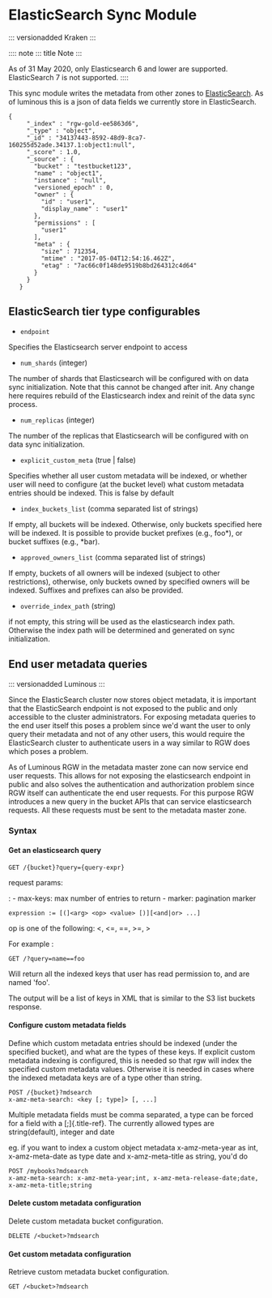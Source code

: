 # ElasticSearch Sync Module

::: versionadded
Kraken
:::

:::: note
::: title
Note
:::

As of 31 May 2020, only Elasticsearch 6 and lower are supported.
ElasticSearch 7 is not supported.
::::

This sync module writes the metadata from other zones to
[ElasticSearch](https://github.com/elastic/elasticsearch). As of
luminous this is a json of data fields we currently store in
ElasticSearch.

    {
         "_index" : "rgw-gold-ee5863d6",
         "_type" : "object",
         "_id" : "34137443-8592-48d9-8ca7-160255d52ade.34137.1:object1:null",
         "_score" : 1.0,
         "_source" : {
           "bucket" : "testbucket123",
           "name" : "object1",
           "instance" : "null",
           "versioned_epoch" : 0,
           "owner" : {
             "id" : "user1",
             "display_name" : "user1"
           },
           "permissions" : [
             "user1"
           ],
           "meta" : {
             "size" : 712354,
             "mtime" : "2017-05-04T12:54:16.462Z",
             "etag" : "7ac66c0f148de9519b8bd264312c4d64"
           }
         }
       }

## ElasticSearch tier type configurables

-   `endpoint`

Specifies the Elasticsearch server endpoint to access

-   `num_shards` (integer)

The number of shards that Elasticsearch will be configured with on data
sync initialization. Note that this cannot be changed after init. Any
change here requires rebuild of the Elasticsearch index and reinit of
the data sync process.

-   `num_replicas` (integer)

The number of the replicas that Elasticsearch will be configured with on
data sync initialization.

-   `explicit_custom_meta` (true \| false)

Specifies whether all user custom metadata will be indexed, or whether
user will need to configure (at the bucket level) what custom metadata
entries should be indexed. This is false by default

-   `index_buckets_list` (comma separated list of strings)

If empty, all buckets will be indexed. Otherwise, only buckets specified
here will be indexed. It is possible to provide bucket prefixes (e.g.,
foo\*), or bucket suffixes (e.g., \*bar).

-   `approved_owners_list` (comma separated list of strings)

If empty, buckets of all owners will be indexed (subject to other
restrictions), otherwise, only buckets owned by specified owners will be
indexed. Suffixes and prefixes can also be provided.

-   `override_index_path` (string)

if not empty, this string will be used as the elasticsearch index path.
Otherwise the index path will be determined and generated on sync
initialization.

## End user metadata queries

::: versionadded
Luminous
:::

Since the ElasticSearch cluster now stores object metadata, it is
important that the ElasticSearch endpoint is not exposed to the public
and only accessible to the cluster administrators. For exposing metadata
queries to the end user itself this poses a problem since we\'d want the
user to only query their metadata and not of any other users, this would
require the ElasticSearch cluster to authenticate users in a way similar
to RGW does which poses a problem.

As of Luminous RGW in the metadata master zone can now service end user
requests. This allows for not exposing the elasticsearch endpoint in
public and also solves the authentication and authorization problem
since RGW itself can authenticate the end user requests. For this
purpose RGW introduces a new query in the bucket APIs that can service
elasticsearch requests. All these requests must be sent to the metadata
master zone.

### Syntax

#### Get an elasticsearch query

    GET /{bucket}?query={query-expr}

request params:

:   -   max-keys: max number of entries to return
    -   marker: pagination marker

`expression := [(]<arg> <op> <value> [)][<and|or> ...]`

op is one of the following: \<, \<=, ==, \>=, \>

For example :

    GET /?query=name==foo

Will return all the indexed keys that user has read permission to, and
are named \'foo\'.

The output will be a list of keys in XML that is similar to the S3 list
buckets response.

#### Configure custom metadata fields

Define which custom metadata entries should be indexed (under the
specified bucket), and what are the types of these keys. If explicit
custom metadata indexing is configured, this is needed so that rgw will
index the specified custom metadata values. Otherwise it is needed in
cases where the indexed metadata keys are of a type other than string.

    POST /{bucket}?mdsearch
    x-amz-meta-search: <key [; type]> [, ...]

Multiple metadata fields must be comma separated, a type can be forced
for a field with a [;]{.title-ref}. The currently allowed types are
string(default), integer and date

eg. if you want to index a custom object metadata x-amz-meta-year as
int, x-amz-meta-date as type date and x-amz-meta-title as string, you\'d
do

    POST /mybooks?mdsearch
    x-amz-meta-search: x-amz-meta-year;int, x-amz-meta-release-date;date, x-amz-meta-title;string

#### Delete custom metadata configuration

Delete custom metadata bucket configuration.

    DELETE /<bucket>?mdsearch

#### Get custom metadata configuration

Retrieve custom metadata bucket configuration.

    GET /<bucket>?mdsearch
